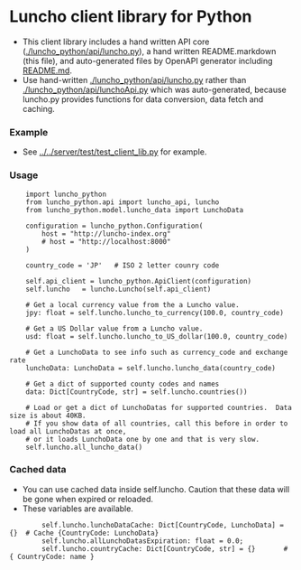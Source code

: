 # Luncho client library for Python

- This client library includes a hand written API core ([./luncho_python/api/luncho.py](./luncho_python/api/luncho.py)), a hand written
  README.markdown (this file), and auto-generated files by OpenAPI generator including [README.md](./README.md).
- Use hand-written [./luncho_python/api/luncho.py](./luncho_python/api/luncho.py) rather than
  [./luncho_python/api/lunchoApi.py](./luncho_python/api/lunchoApi.py) which was auto-generated,
  because luncho.py provides functions for data conversion, data fetch and caching.


### Example

  - See [../../server/test/test_client_lib.py](../../server/test/test_client_lib.py) for example.

### Usage

```
    import luncho_python
    from luncho_python.api import luncho_api, luncho
    from luncho_python.model.luncho_data import LunchoData

    configuration = luncho_python.Configuration(
        host = "http://luncho-index.org"
        # host = "http://localhost:8000"
    )

    country_code = 'JP'   # ISO 2 letter counry code

    self.api_client = luncho_python.ApiClient(configuration)
    self.luncho   = luncho.Luncho(self.api_client)

    # Get a local currency value from the a Luncho value.
    jpy: float = self.luncho.luncho_to_currency(100.0, country_code)

    # Get a US Dollar value from a Luncho value.
    usd: float = self.luncho.luncho_to_US_dollar(100.0, country_code)

    # Get a LunchoData to see info such as currency_code and exchange rate
    lunchoData: LunchoData = self.luncho.luncho_data(country_code)

    # Get a dict of supported county codes and names
    data: Dict[CountryCode, str] = self.luncho.countries())

    # Load or get a dict of LunchoDatas for supported countries.  Data size is about 40KB.
    # If you show data of all countries, call this before in order to load all LunchoDatas at once,
    # or it loads LunchoData one by one and that is very slow.
    self.luncho.all_luncho_data()
```

### Cached data

  - You can use cached data inside self.luncho. Caution that these data will be gone when expired or
    reloaded.
  - These variables are available.

```
        self.luncho.lunchoDataCache: Dict[CountryCode, LunchoData] = {}  # Cache {CountryCode: LunchoData}
        self.luncho.allLunchoDatasExpiration: float = 0.0;
        self.luncho.countryCache: Dict[CountryCode, str] = {}       # { CountryCode: name }
```
